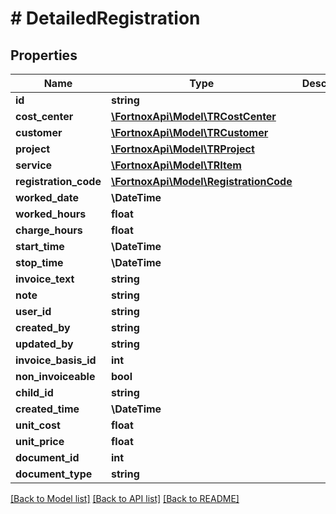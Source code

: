 # # DetailedRegistration

## Properties

Name | Type | Description | Notes
------------ | ------------- | ------------- | -------------
**id** | **string** |  | [optional]
**cost_center** | [**\FortnoxApi\Model\TRCostCenter**](TRCostCenter.md) |  | [optional]
**customer** | [**\FortnoxApi\Model\TRCustomer**](TRCustomer.md) |  | [optional]
**project** | [**\FortnoxApi\Model\TRProject**](TRProject.md) |  | [optional]
**service** | [**\FortnoxApi\Model\TRItem**](TRItem.md) |  | [optional]
**registration_code** | [**\FortnoxApi\Model\RegistrationCode**](RegistrationCode.md) |  |
**worked_date** | **\DateTime** |  |
**worked_hours** | **float** |  | [optional]
**charge_hours** | **float** |  | [optional]
**start_time** | **\DateTime** |  | [optional]
**stop_time** | **\DateTime** |  | [optional]
**invoice_text** | **string** |  | [optional]
**note** | **string** |  | [optional]
**user_id** | **string** |  | [optional]
**created_by** | **string** |  | [optional]
**updated_by** | **string** |  | [optional]
**invoice_basis_id** | **int** |  | [optional]
**non_invoiceable** | **bool** |  | [optional]
**child_id** | **string** |  | [optional]
**created_time** | **\DateTime** |  | [optional]
**unit_cost** | **float** |  | [optional]
**unit_price** | **float** |  | [optional]
**document_id** | **int** |  | [optional]
**document_type** | **string** |  | [optional]

[[Back to Model list]](../../README.md#models) [[Back to API list]](../../README.md#endpoints) [[Back to README]](../../README.md)
